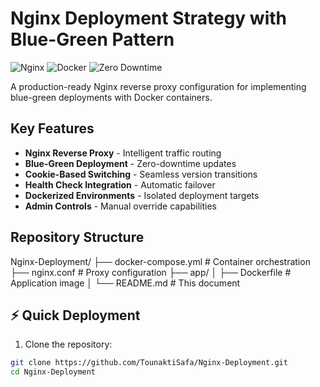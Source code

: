# Nginx Deployment Strategy with Blue-Green Pattern 

![Nginx](https://img.shields.io/badge/Nginx-009639?style=for-the-badge&logo=nginx&logoColor=white)
![Docker](https://img.shields.io/badge/Docker-2CA5E0?style=for-the-badge&logo=docker&logoColor=white)
![Zero Downtime](https://img.shields.io/badge/Deployment-Zero_Downtime-green?style=for-the-badge)

A production-ready Nginx reverse proxy configuration for implementing blue-green deployments with Docker containers.

##  Key Features

- **Nginx Reverse Proxy** - Intelligent traffic routing
- **Blue-Green Deployment** - Zero-downtime updates
- **Cookie-Based Switching** - Seamless version transitions
- **Health Check Integration** - Automatic failover
- **Dockerized Environments** - Isolated deployment targets
- **Admin Controls** - Manual override capabilities

## Repository Structure
Nginx-Deployment/
├── docker-compose.yml # Container orchestration
├── nginx.conf # Proxy configuration
├── app/
│ ├── Dockerfile # Application image
│ 
└── README.md # This document


## ⚡ Quick Deployment

1. Clone the repository:
```bash
git clone https://github.com/TounaktiSafa/Nginx-Deployment.git
cd Nginx-Deployment
